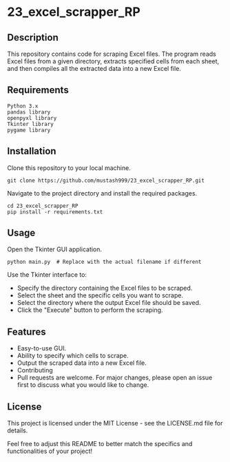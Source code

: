 # 23_excel_scrapper_RP
## Description
This repository contains code for scraping Excel files. The program reads Excel files from a given directory, extracts specified cells from each sheet, and then compiles all the extracted data into a new Excel file.

## Requirements
	Python 3.x
	pandas library
	openpyxl library
	Tkinter library
 	pygame library
 
## Installation
Clone this repository to your local machine.

	git clone https://github.com/mustash999/23_excel_scrapper_RP.git
 
Navigate to the project directory and install the required packages.

	cd 23_excel_scrapper_RP
	pip install -r requirements.txt
## Usage
Open the Tkinter GUI application.

	python main.py  # Replace with the actual filename if different
Use the Tkinter interface to:
- Specify the directory containing the Excel files to be scraped.
- Select the sheet and the specific cells you want to scrape.
- Select the directory where the output Excel file should be saved.
- Click the "Execute" button to perform the scraping.
## Features
- Easy-to-use GUI.
- Ability to specify which cells to scrape.
- Output the scraped data into a new Excel file.
- Contributing
- Pull requests are welcome. For major changes, please open an issue first to discuss what you would like to change.

## License
This project is licensed under the MIT License - see the LICENSE.md file for details.

Feel free to adjust this README to better match the specifics and functionalities of your project!




